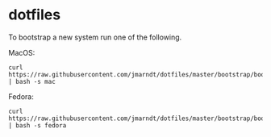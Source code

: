 # dotfiles
To bootstrap a new system run one of the following.

MacOS:
```
curl https://raw.githubusercontent.com/jmarndt/dotfiles/master/bootstrap/bootstrap.sh | bash -s mac
```

Fedora:
```
curl https://raw.githubusercontent.com/jmarndt/dotfiles/master/bootstrap/bootstrap.sh | bash -s fedora
```
